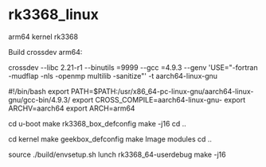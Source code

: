 # rk3368_linux
arm64 kernel rk3368

Build crossdev arm64:

crossdev --libc 2.21-r1 --binutils =9999 --gcc =4.9.3 --genv 'USE="-fortran -mudflap -nls -openmp multilib -sanitize"' -t aarch64-linux-gnu

#!/bin/bash
export PATH=$PATH:/usr/x86_64-pc-linux-gnu/aarch64-linux-gnu/gcc-bin/4.9.3/
export CROSS_COMPILE=aarch64-linux-gnu-
export ARCHV=aarch64
export ARCH=arm64

cd u-boot
make rk3368_box_defconfig
make -j16
cd ..

cd kernel
make geekbox_defconfig
make Image modules
cd ..

source ./build/envsetup.sh
lunch rk3368_64-userdebug
make -j16

